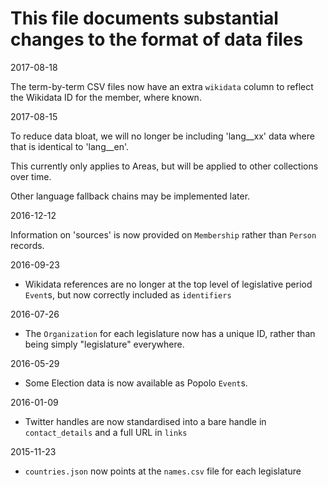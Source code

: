# This file documents substantial changes to the format of data files

2017-08-18

The term-by-term CSV files now have an extra `wikidata` column to
reflect the Wikidata ID for the member, where known.

2017-08-15

To reduce data bloat, we will no longer be including 'lang__xx' data where that
is identical to 'lang__en'.

This currently only applies to Areas, but will be applied to other
collections over time.

Other language fallback chains may be implemented later.

2016-12-12

Information on 'sources' is now provided on `Membership` rather than
`Person` records.

2016-09-23

* Wikidata references are no longer at the top level of legislative
period `Event`s, but now correctly included as `identifiers`

2016-07-26

* The `Organization` for each legislature now has a unique ID, rather
than being simply "legislature" everywhere.

2016-05-29

* Some Election data is now available as Popolo `Event`s.

2016-01-09

* Twitter handles are now standardised into a bare handle in
`contact_details` and a full URL in `links`

2015-11-23

* `countries.json` now points at the `names.csv` file for each
legislature
